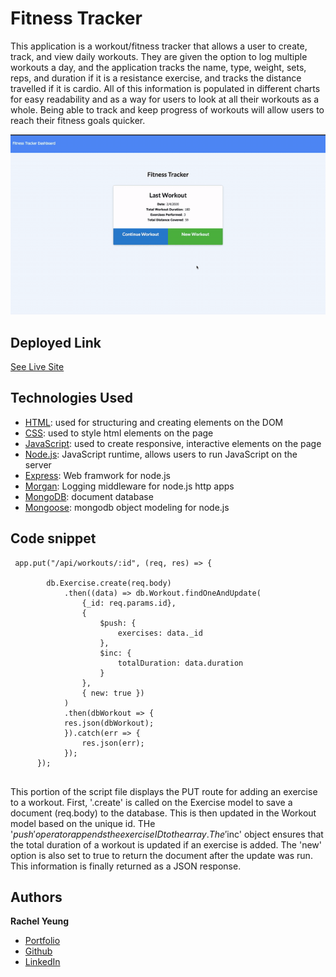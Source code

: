 # Fitness Tracker

This application is a workout/fitness tracker that allows a user to create, track, and view daily workouts. They are given the option to log multiple workouts a day, and the application tracks the name, type, weight, sets, reps, and duration if it is a resistance exercise, and tracks the distance travelled if it is cardio. All of this information is populated in different charts for easy readability and as a way for users to look at all their workouts as a whole. Being able to track and keep progress of workouts will allow users to reach their fitness goals quicker.

![gif](images/demo.gif)

## Deployed Link

[See Live Site](https://fitness-tracker-ry.herokuapp.com/)

## Technologies Used

* [HTML](https://developer.mozilla.org/en-US/docs/Web/HTML): used for structuring and creating elements on the DOM
* [CSS](https://developer.mozilla.org/en-US/docs/Web/CSS): used to style html elements on the page
* [JavaScript](https://developer.mozilla.org/en-US/docs/Web/JavaScript): used to create responsive, interactive elements on the page
* [Node.js](https://developer.mozilla.org/en-US/docs/Web/API/Node): JavaScript runtime, allows users to run JavaScript on the server
* [Express](https://expressjs.com/): Web framwork for node.js
* [Morgan](https://www.npmjs.com/package/morgan/v/1.1.1): Logging middleware for node.js http apps
* [MongoDB](https://www.mongodb.com/): document database
* [Mongoose](https://mongoosejs.com/): mongodb object modeling for node.js

## Code snippet

```
 app.put("/api/workouts/:id", (req, res) => {

        db.Exercise.create(req.body)
            .then((data) => db.Workout.findOneAndUpdate(
                {_id: req.params.id},
                { 
                    $push: {
                        exercises: data._id 
                    }, 
                    $inc: {
                        totalDuration: data.duration
                    } 
                },
                { new: true })
            )
            .then(dbWorkout => {
            res.json(dbWorkout);
            }).catch(err => {
                res.json(err);
            });
      });


```
This portion of the script file displays the PUT route for adding an exercise to a workout. First, '.create' is called on the Exercise model to save a document (req.body) to the database. This is then updated in the Workout model based on the unique id. THe '$push' operator appends the exercise ID to the array. The '$inc' object ensures that the total duration of a workout is updated if an exercise is added. The 'new' option is also set to true to return the document after the update was run. This information is finally returned as a JSON response. 

## Authors

**Rachel Yeung**
* [Portfolio](https://rachelyeung.herokuapp.com/)
* [Github](https://github.com/xrachhel)
* [LinkedIn](https://www.linkedin.com/in/rachel-yeung-814986159/)

